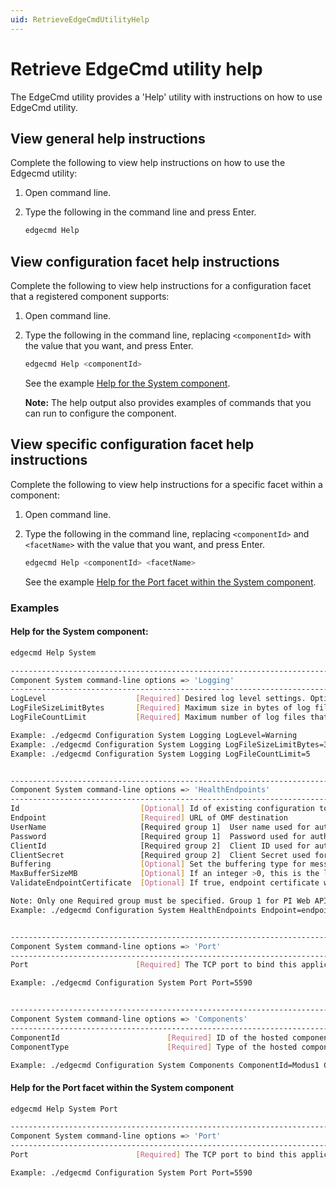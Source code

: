 ```yaml
---
uid: RetrieveEdgeCmdUtilityHelp
---
```


# Retrieve EdgeCmd utility help

The EdgeCmd utility provides a 'Help' utility with instructions on how to use EdgeCmd utility. 

## View general help instructions

Complete the following to view help instructions on how to use the Edgecmd utility:

1. Open command line.
2. Type the following in the command line and press Enter.

	```bash
	edgecmd Help
	```

## View configuration facet help instructions

Complete the following to view help instructions for a configuration facet that a registered component supports:

1. Open command line.
2. Type the following in the command line, replacing `<componentId>` with the value that you want, and press Enter.

	```bash
	edgecmd Help <componentId>
	```

	See the example [Help for the System component](#help-for-the-system-component).
	
	**Note:** The help output also provides examples of commands that you can run to configure the component.
	
	
## View specific configuration facet help instructions

Complete the following to view help instructions for a specific facet within a component:

1. Open command line.
2. Type the following in the command line, replacing `<componentId>` and `<facetName>` with the value that you want, and press Enter.

	```bash
	edgecmd Help <componentId> <facetName>
	```
	
	See the example [Help for the Port facet within the System component](#help-for-the-port-facet-within-the-system-component).

### Examples

#### Help for the System component:

```bash
edgecmd Help System

---------------------------------------------------------------------------------------------------------
Component System command-line options => 'Logging'
---------------------------------------------------------------------------------------------------------
LogLevel                    [Required] Desired log level settings. Options: Verbose, Information, Warning, Error, Fatal.
LogFileSizeLimitBytes       [Required] Maximum size in bytes of log files that the service will create for this component. Must be no less than 1000.
LogFileCountLimit           [Required] Maximum number of log files that the service will create for this component. Must be a positive integer.

Example: ./edgecmd Configuration System Logging LogLevel=Warning
Example: ./edgecmd Configuration System Logging LogFileSizeLimitBytes=32768
Example: ./edgecmd Configuration System Logging LogFileCountLimit=5


---------------------------------------------------------------------------------------------------------
Component System command-line options => 'HealthEndpoints'
---------------------------------------------------------------------------------------------------------
Id                           [Optional] Id of existing configuration to be edited of removed.
Endpoint                     [Required] URL of OMF destination
UserName                     [Required group 1]  User name used for authentication to PI Web API OMF endpoint.
Password                     [Required group 1]  Password used for authentication to PI Web API OMF endpoint.
ClientId                     [Required group 2]  Client ID used for authentication to OSIsoft Cloud Services.
ClientSecret                 [Required group 2]  Client Secret used for authentication to OSIsoft Cloud Services.
Buffering                    [Optional] Set the buffering type for messages to this endpoint. Options are 'memory', 'disk' or 'none'. Defaults to 'none'.
MaxBufferSizeMB              [Optional] If an integer >0, this is the limit on the maximum megabytes of data to buffer for messages to this endpoint. Useful for limiting memory or disk usage growth in the event of disconnection to the endpoint. If the buffer is full, old messages will be discarded for new messages. Defaults to 0.
ValidateEndpointCertificate  [Optional] If true, endpoint certificate will be validated (recommended). If false, any endpoint certificate will be accepted. OSIsoft strongly recommends using disabled endpoint certificate validation for testing purposes only.

Note: Only one Required group must be specified. Group 1 for PI Web API or Group 2 for OCS.
Example: ./edgecmd Configuration System HealthEndpoints Endpoint=endpointURL UserName=UserName Password=Password


---------------------------------------------------------------------------------------------------------
Component System command-line options => 'Port'
---------------------------------------------------------------------------------------------------------
Port                        [Required] The TCP port to bind this application host to (Range [1024,65535])

Example: ./edgecmd Configuration System Port Port=5590


---------------------------------------------------------------------------------------------------------
Component System command-line options => 'Components'
---------------------------------------------------------------------------------------------------------
ComponentId                        [Required] ID of the hosted component.
ComponentType                      [Required] Type of the hosted component.

Example: ./edgecmd Configuration System Components ComponentId=Modus1 ComponentType=Modbus
```

#### Help for the Port facet within the System component

```bash
edgecmd Help System Port

---------------------------------------------------------------------------------------------------------
Component System command-line options => 'Port'
---------------------------------------------------------------------------------------------------------
Port                        [Required] The TCP port to bind this application host to (Range [1024,65535])

Example: ./edgecmd Configuration System Port Port=5590
```
